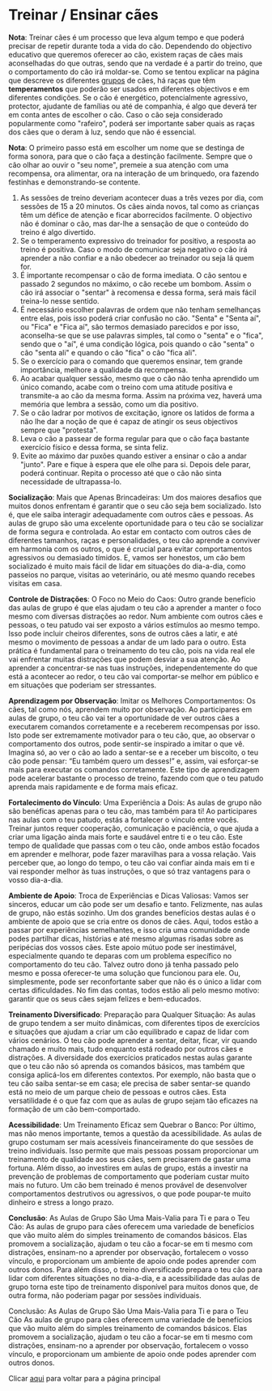 # Treinar / Ensinar cães 

**Nota**: Treinar cães é um processo que leva algum tempo e que poderá precisar de repetir durante toda a vida do cão. Dependendo do objectivo educativo que queremos oferecer ao cão, existem raças de cães mais aconselhadas do que outras, sendo que na verdade é a partir do treino, que o comportamento do cão irá moldar-se. Como se tentou explicar na página que descreve os diferentes [grupos](../grupos/README.md) de cães, há raças que têm **temperamentos** que poderão ser usados em diferentes objectivos e em diferentes condições. Se o cão é energético, potencialmente agressivo, protector, ajudante de famílias ou até de companhia, é algo que deverá ter em conta antes de escolher o cão. Caso o cão seja considerado popularmente como "rafeiro", poderá ser importante saber quais as raças dos cães que o deram à luz, sendo que não é essencial. 

**Nota**: O primeiro passo está em escolher um nome que se destinga de forma sonora, para que o cão faça a destinção facilmente. Sempre que o cão olhar ao ouvir o "seu nome", premeie a sua atenção com uma recompensa, ora alimentar, ora na interação de um brinquedo, ora fazendo festinhas e demonstrando-se contente. 

1. As sessões de treino deveriam acontecer duas a três vezes por dia, com sessões de 15 a 20 minutos. Os cães ainda novos, tal como as crianças têm um défice de atenção e ficar aborrecidos facilmente. O objectivo não é dominar o cão, mas dar-lhe a sensação de que o conteúdo do treino é algo divertido. 
2. Se o temperamento expressivo do treinador for positivo, a resposta ao treino é positiva. Caso o modo de comunicar seja negativo o cão irá aprender a não confiar e a não obedecer ao treinador ou seja lá quem for. 
3. É importante recompensar o cão de forma imediata. O cão sentou e passado 2 segundos no máximo, o cão recebe um bombom. Assim o cão irá associar o "sentar" à recomensa e dessa forma, será mais fácil treina-lo nesse sentido. 
4. É necessário escolher palavras de ordem que não tenham semelhanças entre elas, pois isso poderá criar confusão no cão. "Senta" e "Senta aí", ou "Fica" e "Fica aí", são termos demasiado parecidos e por isso, aconselha-se que se use palavras simples, tal como o "senta" e o "fica", sendo que o "aí", é uma condição lógica, pois quando o cão "senta" o cão "senta ali" e quando o cão "fica" o cão "fica ali". 
5. Se o exercício para o comando que queremos ensinar, tem grande importância, melhore a qualidade da recompensa.
6. Ao acabar qualquer sessão, mesmo que o cão não tenha aprendido um único comando, acabe com o treino com uma atitude positiva e transmite-a ao cão da mesma forma. Assim na próxima vez, haverá uma memória que lembra a sessão, como um dia positivo. 
7. Se o cão ladrar por motivos de excitação, ignore os latidos de forma a não lhe dar a noção de que é capaz de atingir os seus objectivos sempre que "protesta". 
8. Leva o cão a passear de forma regular para que o cão faça bastante exercício físico e dessa forma, se sinta feliz. 
9. Evite ao máximo dar puxões quando estiver a ensinar o cão a andar "junto". Pare e fique à espera que ele olhe para si. Depois dele parar, poderá continuar. Repita o processo até que o cão não sinta necessidade de ultrapassa-lo. 

**Socialização**: Mais que Apenas Brincadeiras: Um dos maiores desafios que muitos donos enfrentam é garantir que o seu cão seja bem socializado. Isto é, que ele saiba interagir adequadamente com outros cães e pessoas. As aulas de grupo são uma excelente oportunidade para o teu cão se socializar de forma segura e controlada. Ao estar em contacto com outros cães de diferentes tamanhos, raças e personalidades, o teu cão aprende a conviver em harmonia com os outros, o que é crucial para evitar comportamentos agressivos ou demasiado tímidos. E, vamos ser honestos, um cão bem socializado é muito mais fácil de lidar em situações do dia-a-dia, como passeios no parque, visitas ao veterinário, ou até mesmo quando recebes visitas em casa.

**Controle de Distrações**: O Foco no Meio do Caos: Outro grande benefício das aulas de grupo é que elas ajudam o teu cão a aprender a manter o foco mesmo com diversas distrações ao redor. Num ambiente com outros cães e pessoas, o teu patudo vai ser exposto a vários estímulos ao mesmo tempo. Isso pode incluir cheiros diferentes, sons de outros cães a latir, e até mesmo o movimento de pessoas a andar de um lado para o outro. Esta prática é fundamental para o treinamento do teu cão, pois na vida real ele vai enfrentar muitas distrações que podem desviar a sua atenção. Ao aprender a concentrar-se nas tuas instruções, independentemente do que está a acontecer ao redor, o teu cão vai comportar-se melhor em público e em situações que poderiam ser stressantes.

**Aprendizagem por Observação**: Imitar os Melhores Comportamentos: Os cães, tal como nós, aprendem muito por observação. Ao participares em aulas de grupo, o teu cão vai ter a oportunidade de ver outros cães a executarem comandos corretamente e a receberem recompensas por isso. Isto pode ser extremamente motivador para o teu cão, que, ao observar o comportamento dos outros, pode sentir-se inspirado a imitar o que vê. Imagina só, ao ver o cão ao lado a sentar-se e a receber um biscoito, o teu cão pode pensar: “Eu também quero um desses!” e, assim, vai esforçar-se mais para executar os comandos corretamente. Este tipo de aprendizagem pode acelerar bastante o processo de treino, fazendo com que o teu patudo aprenda mais rapidamente e de forma mais eficaz.

**Fortalecimento do Vínculo**: Uma Experiência a Dois: As aulas de grupo não são benéficas apenas para o teu cão, mas também para ti! Ao participares nas aulas com o teu patudo, estás a fortalecer o vínculo entre vocês. Treinar juntos requer cooperação, comunicação e paciência, o que ajuda a criar uma ligação ainda mais forte e saudável entre ti e o teu cão. Este tempo de qualidade que passas com o teu cão, onde ambos estão focados em aprender e melhorar, pode fazer maravilhas para a vossa relação. Vais perceber que, ao longo do tempo, o teu cão vai confiar ainda mais em ti e vai responder melhor às tuas instruções, o que só traz vantagens para o vosso dia-a-dia.

**Ambiente de Apoio**: Troca de Experiências e Dicas Valiosas: Vamos ser sinceros, educar um cão pode ser um desafio e tanto. Felizmente, nas aulas de grupo, não estás sozinho. Um dos grandes benefícios destas aulas é o ambiente de apoio que se cria entre os donos de cães. Aqui, todos estão a passar por experiências semelhantes, e isso cria uma comunidade onde podes partilhar dicas, histórias e até mesmo algumas risadas sobre as peripécias dos vossos cães. Este apoio mútuo pode ser inestimável, especialmente quando te deparas com um problema específico no comportamento do teu cão. Talvez outro dono já tenha passado pelo mesmo e possa oferecer-te uma solução que funcionou para ele. Ou, simplesmente, pode ser reconfortante saber que não és o único a lidar com certas dificuldades. No fim das contas, todos estão ali pelo mesmo motivo: garantir que os seus cães sejam felizes e bem-educados.

**Treinamento Diversificado**: Preparação para Qualquer Situação: As aulas de grupo tendem a ser muito dinâmicas, com diferentes tipos de exercícios e situações que ajudam a criar um cão equilibrado e capaz de lidar com vários cenários. O teu cão pode aprender a sentar, deitar, ficar, vir quando chamado e muito mais, tudo enquanto está rodeado por outros cães e distrações. A diversidade dos exercícios praticados nestas aulas garante que o teu cão não só aprenda os comandos básicos, mas também que consiga aplicá-los em diferentes contextos. Por exemplo, não basta que o teu cão saiba sentar-se em casa; ele precisa de saber sentar-se quando está no meio de um parque cheio de pessoas e outros cães. Esta versatilidade é o que faz com que as aulas de grupo sejam tão eficazes na formação de um cão bem-comportado.

**Acessibilidade**: Um Treinamento Eficaz sem Quebrar o Banco: Por último, mas não menos importante, temos a questão da acessibilidade. As aulas de grupo costumam ser mais acessíveis financeiramente do que sessões de treino individuais. Isso permite que mais pessoas possam proporcionar um treinamento de qualidade aos seus cães, sem precisarem de gastar uma fortuna. Além disso, ao investires em aulas de grupo, estás a investir na prevenção de problemas de comportamento que poderiam custar muito mais no futuro. Um cão bem treinado é menos provável de desenvolver comportamentos destrutivos ou agressivos, o que pode poupar-te muito dinheiro e stress a longo prazo.

**Conclusão**: As Aulas de Grupo São Uma Mais-Valia para Ti e para o Teu Cão: As aulas de grupo para cães oferecem uma variedade de benefícios que vão muito além do simples treinamento de comandos básicos. Elas promovem a socialização, ajudam o teu cão a focar-se em ti mesmo com distrações, ensinam-no a aprender por observação, fortalecem o vosso vínculo, e proporcionam um ambiente de apoio onde podes aprender com outros donos. Para além disso, o treino diversificado prepara o teu cão para lidar com diferentes situações no dia-a-dia, e a acessibilidade das aulas de grupo torna este tipo de treinamento disponível para muitos donos que, de outra forma, não poderiam pagar por sessões individuais.

Conclusão: As Aulas de Grupo São Uma Mais-Valia para Ti e para o Teu Cão
As aulas de grupo para cães oferecem uma variedade de benefícios que vão muito além do simples treinamento de comandos básicos. Elas promovem a socialização, ajudam o teu cão a focar-se em ti mesmo com distrações, ensinam-no a aprender por observação, fortalecem o vosso vínculo, e proporcionam um ambiente de apoio onde podes aprender com outros donos.

Clicar [aqui](../README.md) para voltar para a página principal
